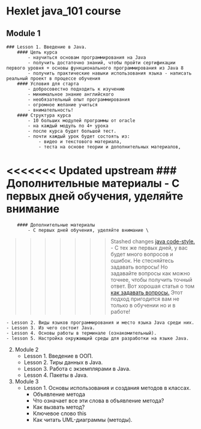 # Hexlet java_101 course 

##  Module 1
    ### Lesson 1. Введение в Java.
        #### Цель курса
            - научиться основам программирования на Java
            - получить достаточно знаний, чтобы пройти сертификации первого уровня + основы функционального программирования из Java 8
            - получить практические навыки использования языка - написать реальный проект в процессе обучения
        #### Условия для старта
            - добросовестно подходить к изучению
            - минимальное знание английского
            - необязательный опыт программирования
            - огромное желание учиться
            - внимательность!
        #### Структура курса
            - 10 больших модулей программы от oracle
            - на каждый модуль по 4+ урока
            - после курса будет большой тест.
            - почти каждый урок будет состоять из:
                - видео и текстового материала,
                - теста на основе теории и дополнительных материалов,
<<<<<<< Updated upstream
        ### Дополнительные материалы
            - С первых дней обучения, уделяйте внимание
=======
        #### Дополнительные материалы
            - С первых дней обучения, уделяйте внимание \
>>>>>>> Stashed changes
              [java code-style.](https://www.lar.ru/java-codestyle/)
            - С тех же первых дней, у вас будет много вопросов и ошибок. Не
                стесняйтесь задавать вопросы! Но задавайте вопросы как можно
                точнее, чтобы получить точный ответ. Вот хорошая статья о том
            [как задавать вопросы.](https://ru.hexlet.io/blog/posts/question-rules) Этот подход пригодится вам не только в обучении но и в работе!

    - Lesson 2. Виды языков программирования и место языка Java среди них.
    - Lesson 3. Из чего состоит Java.
    - Lesson 4. Основы работы в терминале (ознакомительный).
    - lesson 5. Настройка окружающий среды для разработки на языке Java.
2. Module 2
    - Lesson 1. Введение в ООП.
    - Lesson 2. Тиры данных в Java.
    - Lesson 3. Работа с экземплярами в Java.
    - Lesson 4. Пакеты в Java.
3. Module 3
    - Lesson 1. Основы использования и создания методов в классах.
        - Объявление метода
        - Что означает все эти слова в объявление метода?
        - Как вызвать метод?
        - Ключевое слово this
        - Как читать UML-диаграммы (методы).

